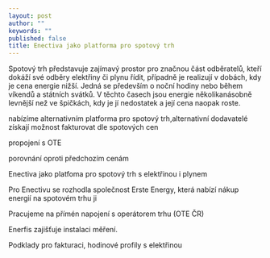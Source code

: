 ```yaml
---
layout: post
author: ""
keywords: ""
published: false
title: Enectiva jako platforma pro spotový trh
---
```



Spotový trh představuje zajímavý prostor pro značnou část odběratelů, kteří dokáží své odběry elektřiny či plynu řídit, případně je realizují v dobách, kdy je cena energie nižší. Jedná se především o noční hodiny nebo během víkendů a státních svátků. V těchto časech jsou energie několikanásobně levnější než ve špičkách, kdy je jí nedostatek a její cena naopak roste.

nabízíme alternativním 
platforma pro spotový trh,alternativní dodavatelé získají možnost fakturovat dle spotových cen

propojení s OTE

porovnání oproti předchozím cenám

Enectiva jako platfoma pro spotový trh s elektřinou i plynem

Pro Enectivu se rozhodla společnost Erste Energy, která nabízí nákup energií na spotovém trhu ji

Pracujeme na přímén napojení s operátorem trhu (OTE ČR)

Enerfis zajišťuje instalaci měření.

Podklady pro fakturaci, hodinové profily s elektřinou